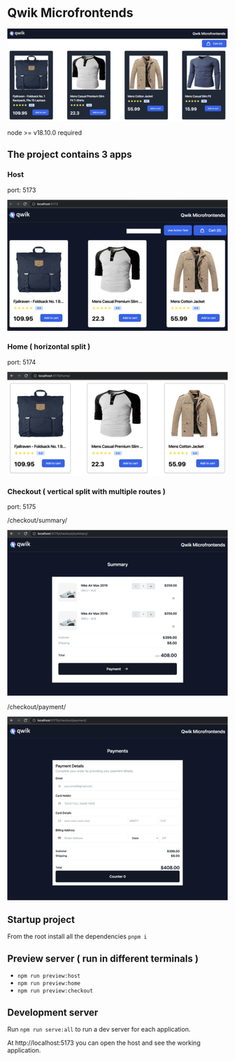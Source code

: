 # Qwik Microfrontends

![homepage](docs/homepage.png)

node >= v18.10.0 required

## The project contains 3 apps

### Host

port: 5173

![host](docs/host.png)

### Home ( horizontal split )

port: 5174

![home](docs/home.png)

### Checkout ( vertical split with multiple routes )

port: 5175

/checkout/summary/

![summary](docs/summary.png)

/checkout/payment/

![payment](docs/payment.png)

## Startup project

From the root install all the dependencies `pnpm i`

## Preview server ( run in different terminals )

- `npm run preview:host`
- `npm run preview:home`
- `npm run preview:checkout`

## Development server

Run `npm run serve:all` to run a dev server for each application.

At http://localhost:5173 you can open the host and see the working application.
